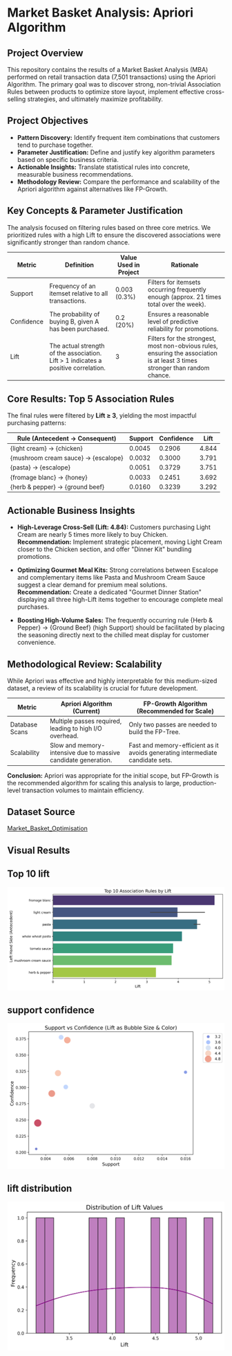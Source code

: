#  Market Basket Analysis: Apriori Algorithm

## Project Overview
This repository contains the results of a Market Basket Analysis (MBA) performed on retail transaction data (7,501 transactions) using the Apriori Algorithm. The primary goal was to discover strong, non-trivial Association Rules between products to optimize store layout, implement effective cross-selling strategies, and ultimately maximize profitability.

## Project Objectives
- **Pattern Discovery:** Identify frequent item combinations that customers tend to purchase together.  
- **Parameter Justification:** Define and justify key algorithm parameters based on specific business criteria.  
- **Actionable Insights:** Translate statistical rules into concrete, measurable business recommendations.  
- **Methodology Review:** Compare the performance and scalability of the Apriori algorithm against alternatives like FP-Growth.  

## Key Concepts & Parameter Justification
The analysis focused on filtering rules based on three core metrics. We prioritized rules with a high Lift to ensure the discovered associations were significantly stronger than random chance.

| Metric | Definition | Value Used in Project | Rationale |
|--------|------------|--------------------|-----------|
| Support | Frequency of an itemset relative to all transactions. | 0.003 (0.3%) | Filters for itemsets occurring frequently enough (approx. 21 times total over the week). |
| Confidence | The probability of buying B, given A has been purchased. | 0.2 (20%) | Ensures a reasonable level of predictive reliability for promotions. |
| Lift | The actual strength of the association. Lift > 1 indicates a positive correlation. | 3 | Filters for the strongest, most non-obvious rules, ensuring the association is at least 3 times stronger than random chance. |

## Core Results: Top 5 Association Rules
The final rules were filtered by **Lift ≥ 3**, yielding the most impactful purchasing patterns:

| Rule (Antecedent → Consequent) | Support | Confidence | Lift |
|--------------------------------|---------|------------|------|
| {light cream} → {chicken} | 0.0045 | 0.2906 | 4.844 |
| {mushroom cream sauce} → {escalope} | 0.0032 | 0.3000 | 3.791 |
| {pasta} → {escalope} | 0.0051 | 0.3729 | 3.751 |
| {fromage blanc} → {honey} | 0.0033 | 0.2451 | 3.692 |
| {herb & pepper} → {ground beef} | 0.0160 | 0.3239 | 3.292 |

## Actionable Business Insights
- **High-Leverage Cross-Sell (Lift: 4.84):** Customers purchasing Light Cream are nearly 5 times more likely to buy Chicken.  
  **Recommendation:** Implement strategic placement, moving Light Cream closer to the Chicken section, and offer "Dinner Kit" bundling promotions.

- **Optimizing Gourmet Meal Kits:** Strong correlations between Escalope and complementary items like Pasta and Mushroom Cream Sauce suggest a clear demand for premium meal solutions.  
  **Recommendation:** Create a dedicated "Gourmet Dinner Station" displaying all three high-Lift items together to encourage complete meal purchases.

- **Boosting High-Volume Sales:** The frequently occurring rule {Herb & Pepper} → {Ground Beef} (high Support) should be facilitated by placing the seasoning directly next to the chilled meat display for customer convenience.

## Methodological Review: Scalability
While Apriori was effective and highly interpretable for this medium-sized dataset, a review of its scalability is crucial for future development.

| Metric | Apriori Algorithm (Current) | FP-Growth Algorithm (Recommended for Scale) |
|--------|----------------------------|--------------------------------------------|
| Database Scans | Multiple passes required, leading to high I/O overhead. | Only two passes are needed to build the FP-Tree. |
| Scalability | Slow and memory-intensive due to massive candidate generation. | Fast and memory-efficient as it avoids generating intermediate candidate sets. |

**Conclusion:** Apriori was appropriate for the initial scope, but FP-Growth is the recommended algorithm for scaling this analysis to large, production-level transaction volumes to maintain efficiency.

## Dataset Source
[Market_Basket_Optimisation](https://www.kaggle.com/datasets/devchauhan1/market-basket-optimisationcsv?utm_source=chatgpt.com)
## Visual Results
## Top 10 lift
![Top 10 lift](/images/top10_lift.png)
## support confidence
![support confidence](/images/support_confidence.png)
## lift distribution
![lift distribution](/images/lift_distribution.png)
